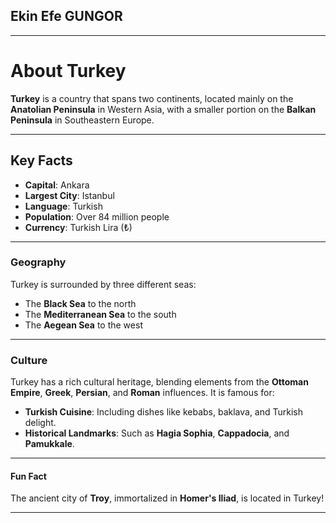 ## Ekin Efe GUNGOR

---

# About Turkey

**Turkey** is a country that spans two continents, located mainly on the **Anatolian Peninsula** in Western Asia, with a smaller portion on the **Balkan Peninsula** in Southeastern Europe.

---

## Key Facts

- **Capital**: Ankara
- **Largest City**: Istanbul
- **Language**: Turkish
- **Population**: Over 84 million people
- **Currency**: Turkish Lira (₺)

---

### Geography

Turkey is surrounded by three different seas:
- The **Black Sea** to the north
- The **Mediterranean Sea** to the south
- The **Aegean Sea** to the west

---

### Culture

Turkey has a rich cultural heritage, blending elements from the **Ottoman Empire**, **Greek**, **Persian**, and **Roman** influences. It is famous for:
- **Turkish Cuisine**: Including dishes like kebabs, baklava, and Turkish delight.
- **Historical Landmarks**: Such as **Hagia Sophia**, **Cappadocia**, and **Pamukkale**.

---

#### Fun Fact

The ancient city of **Troy**, immortalized in **Homer's Iliad**, is located in Turkey!

---
